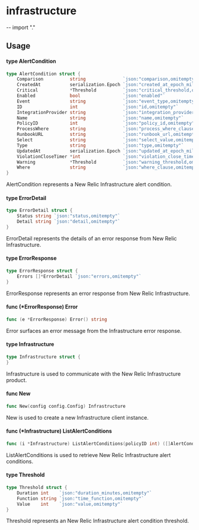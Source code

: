 # infrastructure
--
    import "."


## Usage

#### type AlertCondition

```go
type AlertCondition struct {
	Comparison          string              `json:"comparison,omitempty"`
	CreatedAt           serialization.Epoch `json:"created_at_epoch_millis,omitempty"`
	Critical            *Threshold          `json:"critical_threshold,omitempty"`
	Enabled             bool                `json:"enabled"`
	Event               string              `json:"event_type,omitempty"`
	ID                  int                 `json:"id,omitempty"`
	IntegrationProvider string              `json:"integration_provider,omitempty"`
	Name                string              `json:"name,omitempty"`
	PolicyID            int                 `json:"policy_id,omitempty"`
	ProcessWhere        string              `json:"process_where_clause,omitempty"`
	RunbookURL          string              `json:"runbook_url,omitempty"`
	Select              string              `json:"select_value,omitempty"`
	Type                string              `json:"type,omitempty"`
	UpdatedAt           serialization.Epoch `json:"updated_at_epoch_millis,omitempty"`
	ViolationCloseTimer *int                `json:"violation_close_timer,omitempty"`
	Warning             *Threshold          `json:"warning_threshold,omitempty"`
	Where               string              `json:"where_clause,omitempty"`
}
```

AlertCondition represents a New Relic Infrastructure alert condition.

#### type ErrorDetail

```go
type ErrorDetail struct {
	Status string `json:"status,omitempty"`
	Detail string `json:"detail,omitempty"`
}
```

ErrorDetail represents the details of an error response from New Relic
Infrastructure.

#### type ErrorResponse

```go
type ErrorResponse struct {
	Errors []*ErrorDetail `json:"errors,omitempty"`
}
```

ErrorResponse represents an error response from New Relic Infrastructure.

#### func (*ErrorResponse) Error

```go
func (e *ErrorResponse) Error() string
```
Error surfaces an error message from the Infrastructure error response.

#### type Infrastructure

```go
type Infrastructure struct {
}
```

Infrastructure is used to communicate with the New Relic Infrastructure product.

#### func  New

```go
func New(config config.Config) Infrastructure
```
New is used to create a new Infrastructure client instance.

#### func (*Infrastructure) ListAlertConditions

```go
func (i *Infrastructure) ListAlertConditions(policyID int) ([]AlertCondition, error)
```
ListAlertConditions is used to retrieve New Relic Infrastructure alert
conditions.

#### type Threshold

```go
type Threshold struct {
	Duration int    `json:"duration_minutes,omitempty"`
	Function string `json:"time_function,omitempty"`
	Value    int    `json:"value,omitempty"`
}
```

Threshold represents an New Relic Infrastructure alert condition threshold.
